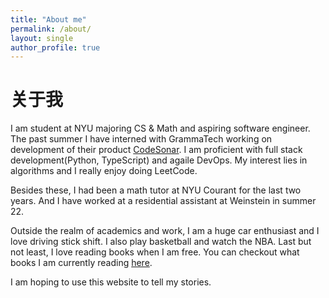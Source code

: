 ```yaml
---
title: "About me"
permalink: /about/
layout: single
author_profile: true
---
```


# 关于我

I am student at NYU majoring CS & Math and aspiring software engineer. The past summer I have interned with GrammaTech working on development of their product [CodeSonar](https://en.wikipedia.org/wiki/CodeSonar). I am proficient with full stack development(Python, TypeScript) and agaile DevOps. My interest lies in algorithms and I really enjoy doing LeetCode.

Besides these, I had been a math tutor at NYU Courant for the last two years. And I have worked at a residential assistant at Weinstein in summer 22.
    
Outside the realm of academics and work, I am a huge car enthusiast and I love driving stick shift. I also play basketball and watch the NBA. Last but not least, I love reading books when I am free. You can checkout what books I am currently reading [here](/readings/).

I am hoping to use this website to tell my stories.